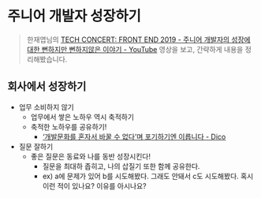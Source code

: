 # 주니어 개발자 성장하기

> 한재엽님의 [TECH CONCERT: FRONT END 2019 - 주니어 개발자의 성장에 대한 뻔하지만 뻔하지않은 이야기 - YouTube](https://www.youtube.com/watch?v=nKKlYEVMhhY&t=228s) 영상을 보고, 간략하게 내용을 정리해봤습니다.

## 회사에서 성장하기

- 업무 소비하지 않기
  - 업무에서 쌓은 노하우 역시 축적하기
  - 축적한 노하우를 공유하기!
    - [‘개발문화를 혼자서 바꿀 수 없다’며 포기하기엔 이릅니다 - Dico](https://dico.me/topic/articles/296/ko)
- 질문 잘하기
  - 좋은 질문은 동료와 나를 동반 성장시킨다!
    - 질문을 최대하 좁히고, 나의 삽질기 또한 함께 공유한다.
    - ex) a에 문제가 있어 b를 시도해봤다. 그래도 안돼서 c도 시도해봤다. 혹시 이런 적이 있나요? 이유를 아시나요?
